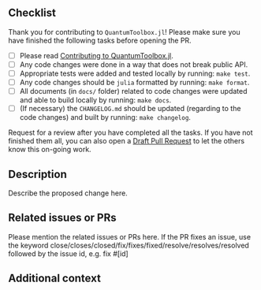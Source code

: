 ## Checklist
Thank you for contributing to `QuantumToolbox.jl`! Please make sure you have finished the following tasks before opening the PR.

- [ ] Please read [Contributing to QuantumToolbox.jl](https://qutip.org/QuantumToolbox.jl/stable/resources/contributing).
- [ ] Any code changes were done in a way that does not break public API.
- [ ] Appropriate tests were added and tested locally by running: `make test`.
- [ ] Any code changes should be `julia` formatted by running: `make format`.
- [ ] All documents (in `docs/` folder) related to code changes were updated and able to build locally by running: `make docs`.
- [ ] (If necessary) the `CHANGELOG.md` should be updated (regarding to the code changes) and built by running: `make changelog`.

Request for a review after you have completed all the tasks. If you have not finished them all, you can also open a [Draft Pull Request](https://github.blog/2019-02-14-introducing-draft-pull-requests/) to let the others know this on-going work.

## Description
Describe the proposed change here.

## Related issues or PRs
Please mention the related issues or PRs here. If the PR fixes an issue, use the keyword close/closes/closed/fix/fixes/fixed/resolve/resolves/resolved followed by the issue id, e.g. fix #[id]

## Additional context
